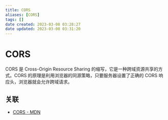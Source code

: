 ```yaml
---
title: CORS
aliases: [CORS]
tags: []
date created: 2023-03-08 03:28:27
date updated: 2023-03-08 03:31:20
---
```


# CORS

CORS 是 Cross-Origin Resource Sharing 的缩写，它是一种跨域资源共享的方式。CORS 的原理是利用浏览器的同源策略，只要服务器设置了正确的 CORS 响应头，浏览器就会允许跨域请求。

## 关联

- [CORS - MDN](https://developer.mozilla.org/zh-CN/docs/Web/HTTP/CORS)
